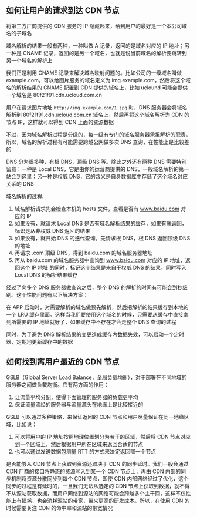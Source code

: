 ## 如何让用户的请求到达 CDN 节点

将第三方厂商提供的 CDN 服务的 IP 隐藏起来，给到用户的最好是一个本公司域名的子域名

域名解析的结果一般有两种，一种叫做 A 记录，返回的是域名对应的 IP 地址；另一种是 CNAME 记录，返回的是另一个域名，也就是说当前域名的解析要跳转到另一个域名的解析上

我们正是利用 CNAME 记录来解决域名映射问题的。比如公司的一级域名叫做 example.com，可以给图片服务的域名定义为 img.example.com，然后将这个域名的解析结果的 CNAME 配置到 CDN 提供的域名上，比如 uclound 可能会提供一个域名是 80f21f91.cdn.ucloud.com.cn

用户在请求图片地址 `http://img.example.com/1.jpg` 时，DNS 服务器会将域名解析到 80f21f91.cdn.ucloud.com.cn 域名上，然后再将这个域名解析为 CDN 的节点 IP，这样就可以得到 CDN 上面的资源数据

不过，因为域名解析过程是分级的，每一级有专门的域名服务器承担解析的职责，所以，域名的解析过程有可能需要跨越公网做多次 DNS 查询，在性能上是比较差的


DNS 分为很多种，有根 DNS，顶级 DNS 等。除此之外还有两种 DNS 需要特别留意：一种是 Local DNS，它是由你的运营商提供的 DNS，一般域名解析的第一站会到这里；另一种是权威 DNS，它的含义是自身数据库中存储了这个域名对应关系的 DNS

域名解析的过程:
1. 域名解析请求先会检查本机的 hosts 文件，查看是否有 www.baidu.com 对应的 IP
2. 如果没有，就请求 Local DNS 是否有域名解析结果的缓存，如果有就返回，标识是从非权威 DNS 返回的结果
3. 如果没有，就开始 DNS 的迭代查询。先请求根 DNS，根 DNS 返回顶级 DNS 的地址
4. 再请求 .com 顶级 DNS，得到 baidu.com 的域名服务器地址
5. 再从 baidu.com 的域名服务器中查询到 www.baidu.com 对应的 IP 地址，返回这个 IP 地址 的同时，标记这个结果是来自于权威 DNS 的结果，同时写入 Local DNS 的解析结果缓存

经过了向多个 DNS 服务器做查询之后，整个 DNS 的解析的时间有可能会到秒级别。这个性能问题有以下解决方案：

在 APP 启动时，对需要解析的域名做预先解析，然后把解析的结果缓存到本地的一个 LRU 缓存里面。这样当我们要使用这个域名的时候，只需要从缓存中直接拿到所需要的 IP 地址就好了，如果缓存中不存在才会走整个 DNS 查询的过程

同时，为了避免 DNS 解析结果的变更造成缓存内数据失效，可以启动一个定时器，定期地更新缓存中的数据


## 如何找到离用户最近的 CDN 节点
GSLB（Global Server Load Balance，全局负载均衡），对于部署在不同地域的服务器之间做负载均衡。它有两方面的作用：
1. 让流量平均分配，使得下面管理的服务器的负载更平均
2. 保证流量流经的服务器与流量源头在地缘上是比较接近的

GSLB 可以通过多种策略，来保证返回的 CDN 节点和用户尽量保证在同一地缘区域，比如说：
1. 可以将用户的 IP 地址按照地理位置划分为若干的区域，然后将 CDN 节点对应到一个区域上，然后根据用户所在区域来返回合适的节点
2. 也可以通过发送数据包测量 RTT 的方式来决定返回哪一个节点


是否能够从 CDN 节点上获取到资源还取决于 CDN 的同步延时。我们一般会通过 CDN 厂商的接口将静态的资源写入到某一个 CDN 节点上，再由 CDN 内部的同步机制将资源分散同步到每个 CDN 节点，即使 CDN 内部网络经过了优化，这个同步的过程是有延时的，一旦我们无法从选定的 CDN 节点上获取到数据，就不得不从源站获取数据，而用户网络到源站的网络可能会跨越多个主干网，这样不仅性能上有损耗，也会消耗源站的带宽，带来更高的研发成本。所以，在使用 CDN 的时候需要关注 CDN 的命中率和源站的带宽情况

